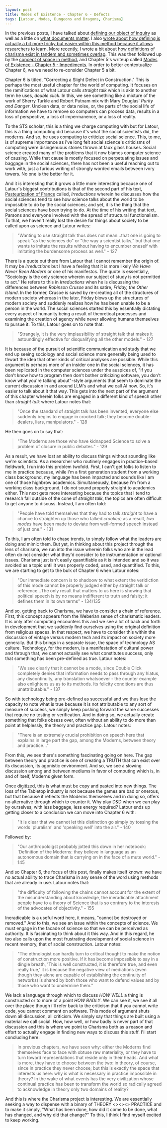 ```yaml
---
layout: post
title: Modes of Existence - Chapter 6 - Defects
tags: [Latour, Modes, Dungeons and Dragons, Charisma]
---
```


In the previous posts, I have talked about [defining our object of inquiry](https://nicklalone.com/2025/04/14/modes-defining-1) as well as a little on [what documents matter](https://nicklalone.com/2025/04/20/modes-docs-2). I also [wrote about how defining is actually a bit more tricky but easier within this method because it allows researchers to learn](https://nicklalone.com/2025/05/05/modes-learning). More recently, I wrote a bit about [how definitions of charisma exist in tandem and sometimes overlap](https://nicklalone.com/2025/05/30/modes-correspondence). This was then followed up by the [concept of space in method.](https://nicklalone.com/2025/06/21/making-room) and Chapter 5's writeup called [Modes of Existence - Chapter 5 - Impediments](https://nicklalone.com/2025/06/23/impediments). In order to better contextualize Chapter 6, we we need to re-consider Chapter 5 a bit.  

Chapter 6 is titled, "Correcting a Slight Defect in Construction." This is perhaps the most useful chapter for the world of computing. It focuses on the ramifications of what Latour calls *straight talk* which is akin to another term he uses, *double click*. In this, we see something like a mixture of the work of Sherry Turkle and Robert Putnam mix with Mary Douglas' *Purity and Danger*. Unclean data, or data noise, or, the parts of the social life of information we have to remove so computers can process data, results in a loss of perspective, a loss of impermanence, or a loss of reality. 

To the STS scholar, this is a thing we charge computing with but for Latour, this is a thing computing did because it's what the social scientists did, the moderns. And so, he uses computing to criticize social science. This, to me, is of supreme importance as i've long felt social science's criticisms of computing were disingenuous stones thrown at faux glass houses. Social science created many of the problems that it now blames computer science of causing. While that cause is mostly focused on perpetuating issues and baggage in the social sciences, there has not been a useful reaching out to work with, just a furious writing of strongly worded emails between ivory towers. No one is the better for it. 

And it is interesting that it grows a little more interesting because one of Latour's biggest contributions is that of the second part of his text, [Pasteurization of France](https://bookshop.org/p/books/the-pasteurization-of-france-bruno-latour/6693534?ean=9780674657618&next=t) called, *Irreductions* wherein he discusses how the social sciences tend to see how science talks about the world to be impossible to do by the social sciences; and yet, it is the thing that the social sciences have been trying to do. At the time of his writing that text, Parsons and everyone involved with the spread of structural functionalism. To that, we haven't really lost the desire for things about society to be called upon as science and Latour writes: 

> "Wanting to use straight talk thus does not mean...that one is going to speak "as the sciences do" or "the way a scientist talks," but that one wants to imitate the results without having to encumber oneself with imitating the burdensome process as well." - 127

There is a quote out there from Latour that I cannot remember the origin of. It may be *Irreductions* but I have a feeling that it is more likely *We Have Never Been Modern* or one of his manifestos. The quote is essentially, "Sociology is the only science wherein our subject of study is not permitted to act." He refers to this in *Irreductions* when he is discussing the differences between *Robinson Crusoe* and its satire, *Friday, the Other Island*. In the former, Crusoe is saved by re-creating all of the structures of modern society whereas in the later, Friday blows up the structures of modern society and suddenly realizes how he has been unable to be a person in the world. The social sciences started this by essentially dictating every aspect of humanity being a result of theoretical processes and examining the creation of agency while never allowing humans themselves to pursue it. To this, Latour goes on to note that: 

> "Strangely, it is the very implausibility of straight talk that makes it astoundingly effective for disqualifying all the other models." - 127

It is because of the pursuit of scientific communication and study that we end up seeing sociology and social science more generally being used to thwart the idea that other kinds of critical analyses are possible. While this argument is perhaps more of an insider one in the social sciences, it has been replicated in the computer sciences under the auspices of, "If you don't know how to program then don't bother criticizing software, you don't know what you're talking about"-style arguments that seem to dominate the current discussion in and around LLM's and what we call AI now. So, it's easier to talk about it that way. This gets into the next part of the argument of this chapter wherein folks are engaged in a different kind of speech other than *straight talk* where Latour notes that: 

> "Once the standard of straight talk has been invented, everyone else suddenly begins to engage in crooked talk; they become double-dealers, liars, manipulators." - 128

He then goes on to say that: 

> "The Moderns are those who have kidnapped Science to solve a problem of closure in public debates." - 129

As a result, we have lost an ability to discuss things without sounding like we're scientists. As a researcher who routinely engages in practice-based fieldwork, I run into this problem twofold. First, I can't get folks to listen to me in practice because, while i'm a first generation student from a working class background, my language has been impacted and sounds like I am one of those highbrow academics. Simultaneously, because i'm from a working class background, I do not sound properly straight to academics either. This next gets more interesting because the topics that I tend to research fall outside of the cone of *straight talk*, the topics are often difficult to get anyone to discuss. Instead, I am often told: 

> "People have told themselves that they had to talk *straight* to have a chance to straighten up those who talked *crooked*; as a result, *two modes* have been made to deviate from well-formed speech instead of just one." - 131

To this, I am often told to chase trends, to simply follow what the leaders are doing and mimic them. But yet, in thinking about this project through the lens of charisma, we run into the issue wherein folks who are in the lead often do not consider what they'd consider to be instrumentation or optional issues. Charisma just isn't easily quantifiable as it is intended and so it was avoided as a topic until it was properly coded, used, and quantified. To this, we are starting to get to the bulk of Chapter 6 when Latour notes: 

> "Our immediate concern is to shadoow to what extent the veridiction of this mode cannot be properly judged either by straight talk or reference...The only result that matters to us here is showing that political speech is by no means indifferent to truth and falsity; it defines them in its own terms" - 134/135

And so, getting back to Charisma, we have to consider a chain of reference. First, this concept appears from the Weberian sense of charismatic leaders. It is only after computing encounters this and we see a lot of back and forth in development that we suddenly find ourselves using the original definition from religious spaces. In that respect, we have to consider this within the discussion of vintage versus modern tech and its impact on society more generally. But this brings in a separate issue, the space of technology AS culture. Technology, for the modern, is a manifestation of cultural power and through that, we cannot actually see what constitutes success, only that something has been pre-defined as true. Latour notes: 

> "We see clearly that it cannot be a mode, since Double Click completely denies that information needs to pass through any hiatus, any discontinuity, any translation whatsoever - the counter example also enlightens us as to its methods. Its felicity conditions are thus unattributable." - 137

So with technology being pre-defined as successful and we thus lose the capacity to note what is true because it is not attributable to any sort of measure of success, we simply keep pushing forward the same successes that require no testing or verification. And in doing so, we actually create something that folks obsess over, often without an ability to do more than point at helplessly, the theory and practice gap. Latour notes: 

> "There is an extremely crucial prohibition on speech here that explains in large part the gap, among the Moderns, between theory and practice..." 

From this, we see there's something fascinating going on here. The gap between theory and practice is one of creating a TRUTH that can exist over its discussion, its agonistic environment. And so, we see a slowing discussion among and between mediums in favor of computing which is, in and of itself, Moderns given form. 

Once digitized, this is what must be copy and pasted into new things. The loss of the Tabletop industry is not because the games are bad or onerous, but that because it reflects the Moderns themselves and in doing so, offers no alternative through which to counter it. Why play D&D when we can play by ourselves, with less baggage, less energy required? Latour ends up getting closer to a conclusion we can move into Chapter 6 with: 

> "It is clear that we cannot let this distinction go simply by tossing the words 'pluralism' and 'speaking well' into the air." - 140

Followed by:

> "Our anthropoloigst probably jotted this down in her notebook: 'Definition of the Moderns: they believe in language as an autonomous domain that is carrying on in the face of a mute world." - 145

And so Chapter 6, the focus of this post, finally makes itself known: we have no actual ability to trace Charisma in any sense of the word using methods that are already in use. Latour notes that: 

> "the difficulty of following the chains cannot account for the extent of the misunderstanding about knowledge, the ineradicable attachment people have to a theory of Science that is so contrary to the interests of the advocates of objectivity." - 155

Ineradicable is a useful word here, it means, "cannot be destroyed or removed." And to this, we see an issue within the concepts of science. We must engage in the facade of science so that we can be perceived as authority. It is fascinating to think about it this way. And in this regard, he too also calls upon the most frustrating development of social science in recent memory, that of social construction. Latour notes:  

> "The ethnologist can hardly turn to critical thought to make the notion of construction more positive. If it has become impossible to say in a dingle breath, 'This is well constructed, it is therefore true, and even really true,' it is because the negative view of mediations (even though they alone are capable of establishing the continuity of networks) is shared by both those who want to defend values and by those who want to undermine them."

We lack a language through which to discuss *HOW WELL* a thing is constructed or to more of a point *HOW BADLY*. We can see it, we see it all over the place though i'll refer back to the criticism that if you cannot write code, you cannot comment on software. This mode of argument shuts down all discussion, all criticism. We simply say that things are built using a material we call social. How, how well, or how badly is never part of that discussion and this is where we point to Charisma both as a reason and effort to actually engage in finding new ways to discuss this stuff. I'll start concluding here: 

> In previous chapters, we have seen why: either the Moderns find themselves face to face with obtuse raw materiality, or they have to turn toward representations that reside only in their heads. And what is more, they have to choose between the two: in theory, of course, since in practice they never choose; but this is exactly the space that interests us here: why is what is necessary in practice impossible in theory? In the wake of what events has the very civilization whose continual practice has been to transform the world so radically agreed to acknowledge in theory only two domains of reality?

And this is where the Charisma project is interesting. We are essentially seeking a way to dispense with a binary of THEORY <><><> PRACTICE and to make it simply, "What has been done, how did it come to be done, what has changed, and why did that change?" To this, I think I find myself excited to keep working. 
